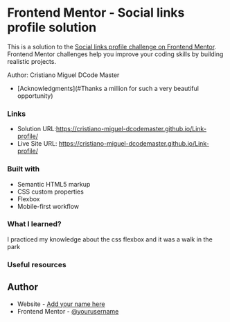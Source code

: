 # Frontend Mentor - Social links profile solution

This is a solution to the [Social links profile challenge on Frontend Mentor](https://www.frontendmentor.io/challenges/social-links-profile-UG32l9m6dQ). Frontend Mentor challenges help you improve your coding skills by building realistic projects. 

Author: Cristiano Miguel DCode Master
- [Acknowledgments](#Thanks a million for such a very beautiful opportunity)

### Links

- Solution URL:https://cristiano-miguel-dcodemaster.github.io/Link-profile/
- Live Site URL: https://cristiano-miguel-dcodemaster.github.io/Link-profile/

### Built with

- Semantic HTML5 markup
- CSS custom properties
- Flexbox
- Mobile-first workflow

### What I learned?
I practiced my knowledge about the css flexbox and it was a walk in the park


### Useful resources

## Author

- Website - [Add your name here](https://www.your-site.com)
- Frontend Mentor - [@yourusername](https://www.frontendmentor.io/profile/cristiano-miguel-dcodemaster)
